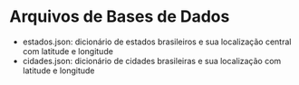 # Arquivos de Bases de Dados

- estados.json: dicionário de estados brasileiros e sua localização central com latitude e longitude
- cidades.json: dicionário de cidades brasileiras e sua localização com latitude e longitude
